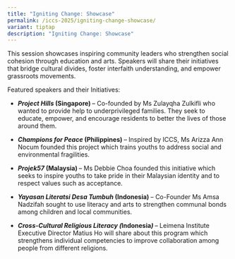```yaml
---
title: "Igniting Change: Showcase"
permalink: /iccs-2025/igniting-change-showcase/
variant: tiptap
description: "Igniting Change: Showcase"
---
```

<p>This session showcases inspiring community leaders who strengthen social
cohesion through education and arts. Speakers will share their initiatives
that bridge cultural divides, foster interfaith understanding, and empower
grassroots movements.</p>
<p>Featured speakers and their Initiatives:</p>
<ul data-tight="true" class="tight">
<li>
<p><strong><em>Project Hills</em> (Singapore) </strong>– Co-founded by Ms
Zulayqha Zulkifli who wanted to provide help to underprivileged families.
They seek to educate, empower, and encourage residents to better the lives
of those around them.</p>
</li>
<li>
<p><strong><em>Champions for Peace </em>(Philippines)<em> </em></strong><em>– </em>Inspired
by ICCS, Ms Arizza Ann Nocum founded this project which trains youths to
address social and environmental fragilities.</p>
</li>
<li>
<p><strong><em>Projek57</em> (Malaysia) </strong>– Ms Debbie Choa founded
this initiative which seeks to inspire youths to take pride in their Malaysian
identity and to respect values such as acceptance.</p>
</li>
<li>
<p><strong><em>Yayasan Literatsi Desa Tumbuh</em> (Indonesia) </strong>–
Co-Founder Ms Amsa Nadzifah sought to use literacy and arts to strengthen
communal bonds among children and local communities.</p>
</li>
<li>
<p><strong><em>Cross-Cultural Religious Literacy (</em>Indonesia<em>) </em></strong>–
Leimena Institute Executive Director Matius Ho will share about this program
which strengthens individual competencies to improve collaboration among
people from different religions.</p>
</li>
</ul>
<p></p>